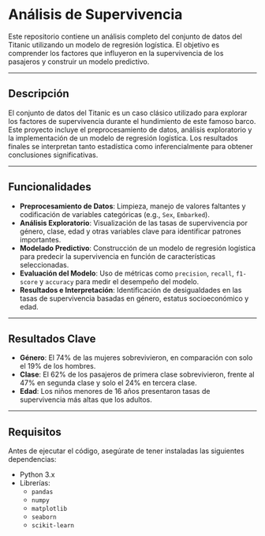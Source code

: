 # Análisis de Supervivencia

Este repositorio contiene un análisis completo del conjunto de datos del Titanic utilizando un modelo de regresión logística. El objetivo es comprender los factores que influyeron en la supervivencia de los pasajeros y construir un modelo predictivo.

---

## Descripción

El conjunto de datos del Titanic es un caso clásico utilizado para explorar los factores de supervivencia durante el hundimiento de este famoso barco. Este proyecto incluye el preprocesamiento de datos, análisis exploratorio y la implementación de un modelo de regresión logística. Los resultados finales se interpretan tanto estadística como inferencialmente para obtener conclusiones significativas.

---

## Funcionalidades

- **Preprocesamiento de Datos**: Limpieza, manejo de valores faltantes y codificación de variables categóricas (e.g., `Sex`, `Embarked`).
- **Análisis Exploratorio**: Visualización de las tasas de supervivencia por género, clase, edad y otras variables clave para identificar patrones importantes.
- **Modelado Predictivo**: Construcción de un modelo de regresión logística para predecir la supervivencia en función de características seleccionadas.
- **Evaluación del Modelo**: Uso de métricas como `precision`, `recall`, `f1-score` y `accuracy` para medir el desempeño del modelo.
- **Resultados e Interpretación**: Identificación de desigualdades en las tasas de supervivencia basadas en género, estatus socioeconómico y edad.

---

## Resultados Clave

- **Género**: El 74% de las mujeres sobrevivieron, en comparación con solo el 19% de los hombres.
- **Clase**: El 62% de los pasajeros de primera clase sobrevivieron, frente al 47% en segunda clase y solo el 24% en tercera clase.
- **Edad**: Los niños menores de 16 años presentaron tasas de supervivencia más altas que los adultos.

---

## Requisitos

Antes de ejecutar el código, asegúrate de tener instaladas las siguientes dependencias:

- Python 3.x
- Librerías:
  - `pandas`
  - `numpy`
  - `matplotlib`
  - `seaborn`
  - `scikit-learn`
